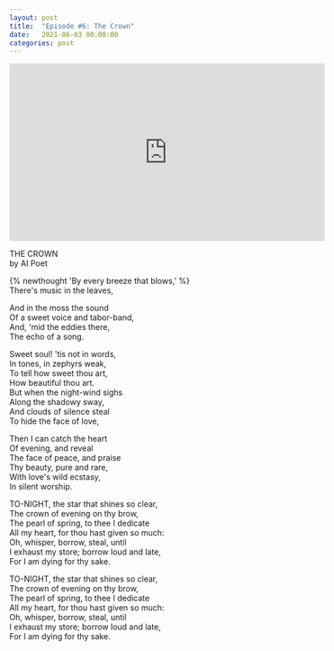 ```yaml
---
layout: post
title:  "Episode #6: The Crown"
date:   2021-06-03 00:00:00
categories: post
---
```

<iframe width="560" height="315" src="https://www.youtube.com/embed/tKkdGvEWGsU" title="YouTube video player" frameborder="0" allow="accelerometer; autoplay; clipboard-write; encrypted-media; gyroscope; picture-in-picture" allowfullscreen></iframe>

THE CROWN<br>
by AI Poet

{% newthought 'By every breeze that blows,' %}<br>
There's music in the leaves,<br>
<!--more-->
And in the moss the sound<br>
Of a sweet voice and tabor-band,<br>
And, 'mid the eddies there,<br>
The echo of a song.<br>

Sweet soul! 'tis not in words,<br>
In tones, in zephyrs weak,<br>
To tell how sweet thou art,<br>
How beautiful thou art.<br>
But when the night-wind sighs<br>
Along the shadowy sway,<br>
And clouds of silence steal<br>
To hide the face of love,<br>

Then I can catch the heart<br>
Of evening, and reveal<br>
The face of peace, and praise<br>
Thy beauty, pure and rare,<br>
With love's wild ecstasy,<br>
In silent worship.<br>

TO-NIGHT, the star that shines so clear,<br>
The crown of evening on thy brow,<br>
The pearl of spring, to thee I dedicate<br>
All my heart, for thou hast given so much:<br>
Oh, whisper, borrow, steal, until<br>
I exhaust my store; borrow loud and late,<br>
For I am dying for thy sake.<br>

TO-NIGHT, the star that shines so clear,<br>
The crown of evening on thy brow,<br>
The pearl of spring, to thee I dedicate<br>
All my heart, for thou hast given so much:<br>
Oh, whisper, borrow, steal, until<br>
I exhaust my store; borrow loud and late,<br>
For I am dying for thy sake.<br>
